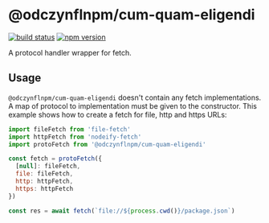 # @odczynflnpm/cum-quam-eligendi

[![build status](https://img.shields.io/github/actions/workflow/status/bergos/@odczynflnpm/cum-quam-eligendi/test.yaml?branch=master)](https://github.com/odczynflnpm/cum-quam-eligendi/actions/workflows/test.yaml)
[![npm version](https://img.shields.io/npm/v/@odczynflnpm/cum-quam-eligendi.svg)](https://www.npmjs.com/package/@odczynflnpm/cum-quam-eligendi)

A protocol handler wrapper for fetch.

## Usage

`@odczynflnpm/cum-quam-eligendi` doesn't contain any fetch implementations.
A map of protocol to implementation must be given to the constructor.
This example shows how to create a fetch for file, http and https URLs:

```javascript
import fileFetch from 'file-fetch'
import httpFetch from 'nodeify-fetch'
import protoFetch from '@odczynflnpm/cum-quam-eligendi'

const fetch = protoFetch({
  [null]: fileFetch,
  file: fileFetch,
  http: httpFetch,
  https: httpFetch
})

const res = await fetch(`file://${process.cwd()}/package.json`)
``` 
